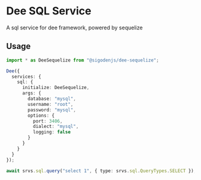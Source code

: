 # Dee SQL Service

A sql service for dee framework, powered by sequelize

## Usage

```ts
import * as DeeSequelize from "@sigodenjs/dee-sequelize";

Dee({
  services: {
    sql: {
      initialize: DeeSequelize,
      args: {
        database: "mysql",
        username: "root",
        password: "mysql",
        options: {
          port: 3406,
          dialect: "mysql",
          logging: false
        }
      }
    }
  }
});

await srvs.sql.query("select 1", { type: srvs.sql.QueryTypes.SELECT });
```
